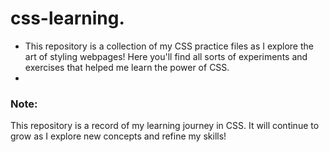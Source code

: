 # css-learning.

- This repository is a collection of my CSS practice files as I explore the art of styling webpages!  Here you'll find all sorts of experiments and exercises that helped me learn the power of CSS.
-
### Note: 
This repository is a record of my learning journey in CSS.  It will continue to grow as I explore new concepts and refine my skills!





